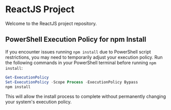 # ReactJS Project

Welcome to the ReactJS project repository.

## PowerShell Execution Policy for npm Install

If you encounter issues running `npm install` due to PowerShell script restrictions, you may need to temporarily adjust your execution policy. Run the following commands in your PowerShell terminal before running `npm install`:

```powershell
Get-ExecutionPolicy
Set-ExecutionPolicy -Scope Process -ExecutionPolicy Bypass
npm install
```

This will allow the install process to complete without permanently changing your system's execution policy.
